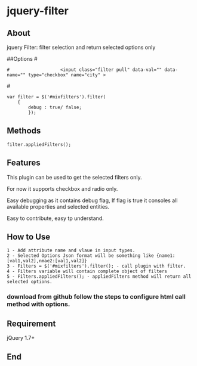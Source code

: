 # jquery-filter

## About
jquery Filter: filter selection and return selected options only

##Options
#<div class="filters padding-hz10" id="mixfilters">
	
    #					<input class="filter pull" data-val="" data-name="" type="checkbox" name="city" >
#</div>

	var filter = $('#mixfilters').filter(
		{
			debug : true/ false;
			});
		
## Methods 
	filter.appliedFilters();
## Features

This plugin can be used to get the selected filters only.

For now it supports checkbox and radio only.

Easy debugging as it contains debug flag, If flag is true it consoles all available properties and selected entities.

Easy to contribute, easy tp understand.

## How to Use 
	1 - Add attribute name and vlaue in input types. 
	2 - Selected Options Json format will be something like {name1:[val1,val2],nmae2:[val1,val2]}
	3 - Filters = $('#mixfilters').filter(); - call plugin with filter.
	4 - Filters variable will contain complete object of filters
	5 - Filters.appliedFilters(); - appliedFilters method will return all selected options.
### download from github follow the steps to configure html call method with options.

## Requirement 
  jQuery 1.7+

## End 
                  
